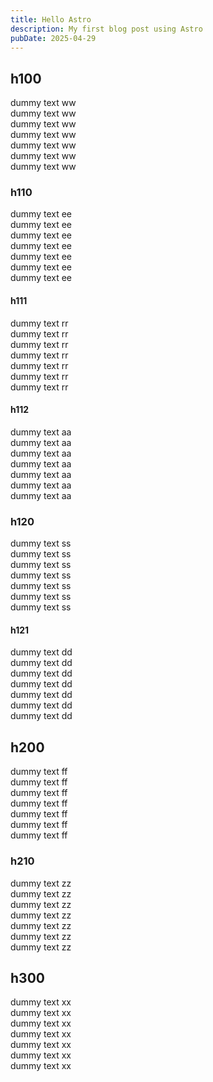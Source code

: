 ```yaml
---
title: Hello Astro
description: My first blog post using Astro
pubDate: 2025-04-29
---
```


## h100

dummy text ww  
dummy text ww  
dummy text ww  
dummy text ww  
dummy text ww  
dummy text ww  
dummy text ww  

### h110

dummy text ee  
dummy text ee  
dummy text ee  
dummy text ee  
dummy text ee  
dummy text ee  
dummy text ee  

#### h111

dummy text rr  
dummy text rr  
dummy text rr  
dummy text rr  
dummy text rr  
dummy text rr  
dummy text rr  

#### h112

dummy text aa  
dummy text aa  
dummy text aa  
dummy text aa  
dummy text aa  
dummy text aa  
dummy text aa  

### h120

dummy text ss  
dummy text ss  
dummy text ss  
dummy text ss  
dummy text ss  
dummy text ss  
dummy text ss  

#### h121

dummy text dd  
dummy text dd  
dummy text dd  
dummy text dd  
dummy text dd  
dummy text dd  
dummy text dd  

## h200

dummy text ff  
dummy text ff  
dummy text ff  
dummy text ff  
dummy text ff  
dummy text ff  
dummy text ff  

### h210

dummy text zz  
dummy text zz  
dummy text zz  
dummy text zz  
dummy text zz  
dummy text zz  
dummy text zz  

## h300

dummy text xx  
dummy text xx  
dummy text xx  
dummy text xx  
dummy text xx  
dummy text xx  
dummy text xx  